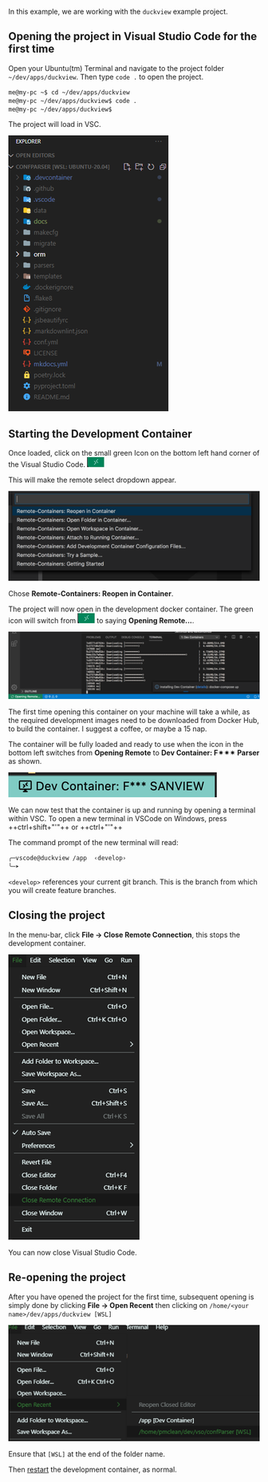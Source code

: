In this example, we are working with the `duckview` example project.

## Opening the project in Visual Studio Code for the first time

Open your Ubuntu(tm) Terminal and navigate to the project folder `~/dev/apps/duckview`. Then type `code .` to open the project.

```bash
me@my-pc ~$ cd ~/dev/apps/duckview
me@my-pc ~/dev/apps/duckview$ code .
me@my-pc ~/dev/apps/duckview$
```

The project will load in VSC.

![Open Folder](img/vsc-remote.png)

## Starting the Development Container

Once loaded, click on the small green Icon on the bottom left hand corner of the Visual Studio Code. ![Remote Icon](img/vsc-icon.png)

This will make the remote select dropdown appear.

![Remote Icon](img/vsc-remoteopen.png)

Chose **Remote-Containers: Reopen in Container**.

The project will now open in the development docker container. The green icon will switch from ![Remote Icon](img/vsc-icon.png) to saying **Opening Remote...**.

![Remote Icon](img/vsc-opening.png)

The first time opening this container on your machine will take a while, as the required development images need to be downloaded from Docker Hub, to build the container. I suggest a coffee, or maybe a 15 nap.

The container will be fully loaded and ready to use when the icon in the bottom left switches from **Opening Remote** to **Dev Container: F&#10036;&#10036;&#10036; Parser** as shown.

![Remote Icon](img/vsc-remote-opened.png)

We can now test that the container is up and running by opening a terminal within VSC. To open a new terminal in VSCode on Windows, press ++ctrl+shift+"&apos;"++  or ++ctrl+"&apos;"++

The command prompt of the new terminal will read:

``` bash
╭─vscode@duckview /app  ‹develop›
╰─➤
```

`<develop>` references your current git branch.  This is the branch from which you will create feature branches.

## Closing the project

In the menu-bar, click **File -> Close Remote Connection**, this stops the development container.

![Open Folder](img/vsc-close-remote.png)

You can now close Visual Studio Code.

## Re-opening the project

After you have opened the project for the first time, subsequent opening is simply done by clicking **File -> Open Recent** then clicking on `/home/<your name>/dev/apps/duckview [WSL]`

![Open Folder](img/vsc-reopening.png)

Ensure that `[WSL]` at the end of the folder name.

Then [restart](#starting-the-development-container) the development container, as normal.
